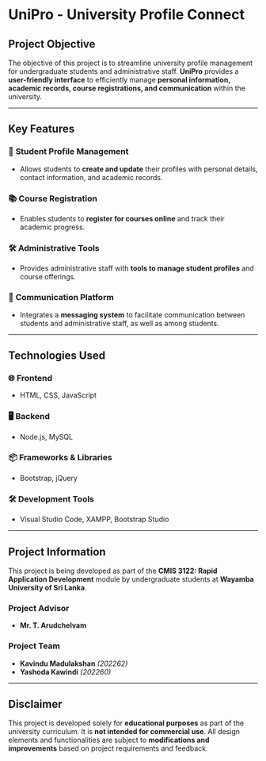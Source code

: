 # **UniPro - University Profile Connect**

## **Project Objective**  
The objective of this project is to streamline university profile management for undergraduate students and administrative staff. **UniPro** provides a **user-friendly interface** to efficiently manage **personal information, academic records, course registrations, and communication** within the university.  

---

## **Key Features**  

### 🏫 **Student Profile Management**  
- Allows students to **create and update** their profiles with personal details, contact information, and academic records.  

### 📚 **Course Registration**  
- Enables students to **register for courses online** and track their academic progress.  

### 🛠️ **Administrative Tools**  
- Provides administrative staff with **tools to manage student profiles** and course offerings.  

### 💬 **Communication Platform**  
- Integrates a **messaging system** to facilitate communication between students and administrative staff, as well as among students.  

---

## **Technologies Used**  

### 🌐 **Frontend**  
- HTML, CSS, JavaScript  

### 🖥️ **Backend**  
- Node.js, MySQL  

### 📦 **Frameworks & Libraries**  
- Bootstrap, jQuery  

### 🛠️ **Development Tools**  
- Visual Studio Code, XAMPP, Bootstrap Studio  

---

## **Project Information**  
This project is being developed as part of the **CMIS 3122: Rapid Application Development** module by undergraduate students at **Wayamba University of Sri Lanka**.  

### **Project Advisor**  
- **Mr. T. Arudchelvam**  

### **Project Team**  
- **Kavindu Madulakshan** *(202262)*  
- **Yashoda Kawindi** *(202260)*  

---

## **Disclaimer**  
This project is developed solely for **educational purposes** as part of the university curriculum. It is **not intended for commercial use**. All design elements and functionalities are subject to **modifications and improvements** based on project requirements and feedback.  
